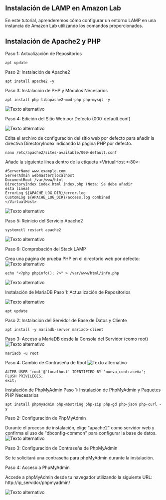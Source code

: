 ## Instalación de LAMP en Amazon Lab

En este tutorial, aprenderemos cómo configurar un entorno LAMP en una instancia de Amazon Lab utilizando los comandos proporcionados.


## Instalación de Apache2 y PHP
Paso 1: Actualización de Repositorios

    apt update


Paso 2: Instalación de Apache2

    apt install apache2 -y

Paso 3: Instalación de PHP y Módulos Necesarios


    apt install php libapache2-mod-php php-mysql -y

![Texto alternativo](Captura1.png)

Paso 4: Edición del Sitio Web por Defecto (000-default.conf)

![Texto alternativo](Captura2.png)

Edita el archivo de configuración del sitio web por defecto para añadir la directiva DirectoryIndex indicando la página PHP por defecto.



    nano /etc/apache2/sites-available/000-default.conf



Añade la siguiente línea dentro de la etiqueta <VirtualHost *:80>:

    #ServerName www.example.com
    ServerAdmin webmaster@localhost
    DocumentRoot /var/www/html
    DirectoryIndex index.html index.php (Nota: Se debe añadir
    esta línea)
    ErrorLog ${APACHE_LOG_DIR}/error.log
    CustomLog ${APACHE_LOG_DIR}/access.log combined
    </VirtualHost>


![Texto alternativo](Captura3.png)

Paso 5: Reinicio del Servicio Apache2



    systemctl restart apache2
![Texto alternativo](Captura4.png)

Paso 6: Comprobación del Stack LAMP

Crea una página de prueba PHP en el directorio web por defecto:
![Texto alternativo](Captura5.png)

    echo "<?php phpinfo(); ?>" > /var/www/html/info.php

![Texto alternativo](Captura6.png)

Instalación de MariaDB
Paso 1: Actualización de Repositorios

![Texto alternativo](Captura7.png)

    apt update

Paso 2: Instalación del Servidor de Base de Datos y Cliente



    apt install -y mariadb-server mariadb-client

Paso 3: Acceso a MariaDB desde la Consola del Servidor (como root)
![Texto alternativo](Captura7.png)


    mariadb -u root


Paso 4: Cambio de Contraseña de Root
![Texto alternativo](Captura9.png)


    ALTER USER 'root'@'localhost' IDENTIFIED BY 'nueva_contraseña';
    FLUSH PRIVILEGES;
    exit;

    

Instalación de PhpMyAdmin 
Paso 1: Instalación de PhpMyAdmin y Paquetes PHP Necesarios


    apt install phpmyadmin php-mbstring php-zip php-gd php-json php-curl -y

Paso 2: Configuración de PhpMyAdmin

Durante el proceso de instalación, elige "apache2" como servidor web y confirma el uso de "dbconfig-common" para configurar la base de datos.
![Texto alternativo](capturad.png)

Paso 3: Configuración de Contraseña de PhpMyAdmin

Se te solicitará una contraseña para phpMyAdmin durante la instalación.

Paso 4: Acceso a PhpMyAdmin

Accede a phpMyAdmin desde tu navegador utilizando la siguiente URL: http://ip_servidor/phpmyadmin/


![Texto alternativo](Captura11.png)